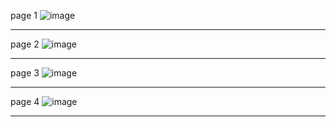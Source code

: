 page 1
![image](https://user-images.githubusercontent.com/130117169/236104248-f5cd65f5-0d43-4df0-b263-a7a3730061c1.png)

---
page 2
![image](https://user-images.githubusercontent.com/130117169/236104268-66189bd6-d113-47e6-8817-31d9736b0c49.png)

---
page 3
![image](https://user-images.githubusercontent.com/130117169/236104293-165f841e-0fc7-49eb-b1f4-b9adb07dc80a.png)

---
page 4
![image](https://github.com/user-attachments/assets/91cf2f11-467d-4b91-85bd-e01da4b0b880)

---

